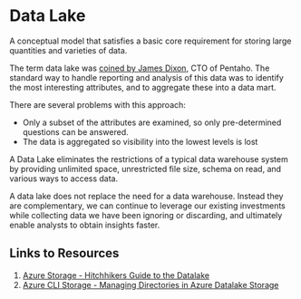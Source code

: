 # Data Lake
A conceptual model that satisfies a basic core requirement for storing large quantities and varieties of data.

The term data lake was [coined by James Dixon](https://jamesdixon.wordpress.com/2010/10/14/pentaho-hadoop-and-data-lakes/), CTO of Pentaho. The standard way to handle reporting and analysis of this data was to identify the most interesting attributes, and to aggregate these into a data mart.

There are several problems with this approach:
  * Only a subset of the attributes are examined, so only pre-determined questions can be answered.
  * The data is aggregated so visibility into the lowest levels is lost

A Data Lake eliminates the restrictions of a typical data warehouse system by providing unlimited space, unrestricted file size, schema on read, and various ways to access data.

A data lake does not replace the need for a data warehouse. Instead they are complementary, we can continue to leverage our existing investments while collecting data we have been ignoring or discarding, and ultimately enable analysts to obtain insights faster.

## Links to Resources
  1. [Azure Storage - Hitchhikers Guide to the Datalake](https://azurestorage.com/docs/analytics/hitchhikers-guide-to-the-datalake/#organizing-and-managing-data-in-your-data-lake)
  2. [Azure CLI Storage - Managing Directories in Azure Datalake Storage](https://github.com/Azure/azure-cli/blob/dev/src/azure-cli/azure/cli/command_modules/storage/docs/ADLS%20Gen2.md#Manage-Directories-in-Azure-Data-Lake-Storage-Gen2-file-system)
